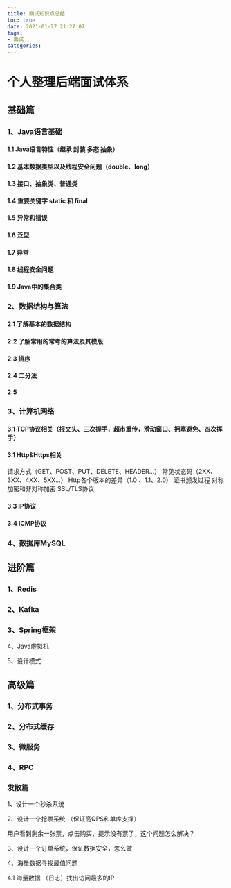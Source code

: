 ```yaml
---
title: 面试知识点总结
toc: true
date: 2021-01-27 21:27:07
tags: 
- 面试
categories:
---
```


# 个人整理后端面试体系

## 基础篇

### 1、Java语言基础

#### 1.1 Java语言特性（继承 封装 多态 抽象）

#### 1.2 基本数据类型以及线程安全问题（double、long）

#### 1.3 接口、抽象类、普通类

#### 1.4 重要关键字 static 和 final

#### 1.5 异常和错误

#### 1.6 泛型

#### 1.7 异常

#### 1.8 线程安全问题

#### 1.9 Java中的集合类

### 2、数据结构与算法

#### 2.1 了解基本的数据结构

#### 2.2 了解常用的常考的算法及其模版

#### 2.3 排序

#### 2.4 二分法

#### 2.5 

### 3、计算机网络

#### 3.1 TCP协议相关（报文头、三次握手，超市重传，滑动窗口、拥塞避免、四次挥手）

#### 3.1 Http&Https相关

请求方式（GET、POST、PUT、DELETE、HEADER...）
常见状态码（2XX、3XX、4XX、5XX...）
Http各个版本的差异（1.0 、1.1、2.0）
证书颁发过程
对称加密和非对称加密
SSL/TLS协议

#### 3.3 IP协议

#### 3.4 ICMP协议

### 4、数据库MySQL



## 进阶篇

### 1、Redis

### 2、Kafka

### 3、Spring框架

4、Java虚拟机

5、设计模式

## 高级篇

### 1、分布式事务

### 2、分布式缓存

### 3、微服务

### 4、RPC

### 发散篇

1、设计一个秒杀系统

2、设计一个抢票系统 （保证高QPS和单库支撑）

用户看到剩余一张票，点击购买，提示没有票了，这个问题怎么解决？

3、设计一个订单系统，保证数据安全，怎么做

4、海量数据寻找最值问题

4.1 海量数据 （日志）找出访问最多的IP







